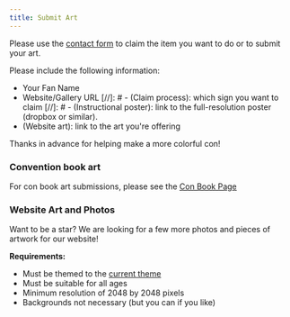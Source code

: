 ```yaml
---
title: Submit Art
---
```

Please use the <a href="/contact/">contact form</a> to claim the item you want to do or to submit your art.

Please include the following information:

 - Your Fan Name
 - Website/Gallery URL
[//]: # - (Claim process): which sign you want to claim
[//]: # - (Instructional poster): link to the full-resolution poster (dropbox or similar).
 - (Website art): link to the art you're offering


Thanks in advance for helping make a more colorful con!

### Convention book art

For con book art submissions, please see the <a href="/theme/conbook/">Con Book Page</a>

### Website Art and Photos

Want to be a star? We are looking for a few more photos and pieces of artwork for our website!

**Requirements:**
 - Must be themed to the <a href="/theme/">current theme</a>
 - Must be suitable for all ages
 - Minimum resolution of 2048 by 2048 pixels
 - Backgrounds not necessary (but you can if you like)